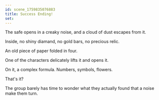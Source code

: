 ```yaml
---
id: scene_1759835076883
title: Success Ending!
set:
---
```


The safe opens in a creaky noise, and a cloud of dust escapes from it. 

Inside, no shiny diamand, no gold bars, no precious relic. 

An old piece of paper folded in four. 

One of the characters delicately lifts it and opens it. 

On it, a complex formula. Numbers, symbols, flowers. 

That's it?

The group barely has time to wonder what they actually found that a noise make them turn. 
